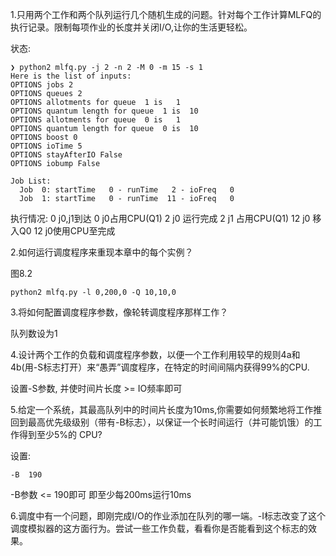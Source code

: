 1.只用两个工作和两个队列运行几个随机生成的问题。针对每个工作计算MLFQ的执行记录。限制每项作业的长度并关闭I/O,让你的生活更轻松。

状态:
```
❯ python2 mlfq.py -j 2 -n 2 -M 0 -m 15 -s 1
Here is the list of inputs:
OPTIONS jobs 2
OPTIONS queues 2
OPTIONS allotments for queue  1 is   1
OPTIONS quantum length for queue  1 is  10
OPTIONS allotments for queue  0 is   1
OPTIONS quantum length for queue  0 is  10
OPTIONS boost 0
OPTIONS ioTime 5
OPTIONS stayAfterIO False
OPTIONS iobump False

Job List:
  Job  0: startTime   0 - runTime   2 - ioFreq   0
  Job  1: startTime   0 - runTime  11 - ioFreq   0
```

执行情况:
0 j0,j1到达
0 j0占用CPU(Q1)
2 j0 运行完成
2 j1 占用CPU(Q1)
12 j0 移入Q0
12 j0使用CPU至完成


2.如何运行调度程序来重现本章中的每个实例？

图8.2
```
python2 mlfq.py -l 0,200,0 -Q 10,10,0 
```

3.将如何配置调度程序参数，像轮转调度程序那样工作？

队列数设为1

4.设计两个工作的负载和调度程序参数，以便一个工作利用较早的规则4a和4b(用-S标志打开）来“愚弄”调度程序，在特定的时间间隔内获得99%的CPU.

设置-S参数, 并使时间片长度 >= IO频率即可

5.给定一个系统，其最高队列中的时间片长度为10ms,你需要如何频繁地将工作推回到最高优先级级别（带有-B标志），以保证一个长时间运行（并可能饥饿）的工作得到至少5%的 CPU?

设置:

```
-B  190
```

-B参数 <= 190即可
即至少每200ms运行10ms

6.调度中有一个问题，即刚完成I/O的作业添加在队列的哪一端。-I标志改变了这个调度模拟器的这方面行为。尝试一些工作负载，看看你是否能看到这个标志的效果。

